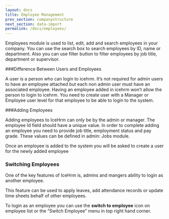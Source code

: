 ```yaml
---
layout: docs
title: Employee Management
prev_section: companystructure
next_section: data-import
permalink: /docs/employees/
---
```

Employees module is used to list, edit, add and search employees in your company. 
You can use the search box to search employees by ID, name or department. 
Also you can use filter button to filter employees by job title, department or supervisor.

###Difference Between Users and Employees

A user is a person who can login to icehrm. It’s not required for admin users to have an employee attached but 
each non admin user must have an associated employee. Having an employee added in icehrm won’t 
allow the person to login to icehrm. You need to create user with a Manager or Employee user level 
for that employee to be able to login to the system.

###Adding Employees

Adding employees to IceHrm can only be by the admin or manager. The employee Id field should have a unique value. 
In order to complete adding an employee you need to provide job title, employment status and pay grade. 
These values can be defined in admin: Jobs module.

Once an employee is added to the system you will be asked to create a user for the newly added employee

### Switching Employees

One of the key features of IceHrm is, admins and mangers ability to login as another employee. 

This feature can be used to apply leaves, add attendance records or update time sheets behalf of other employees.

To login as an employee you can use the  <b>switch to employee</b> icon on employee list or the “Switch Employee” menu in top right hand corner.



